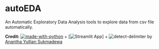 # autoEDA

An Automatic Exploratory Data Analysis tools to explore data from csv file automatically.

**Credit:** [![made-with-python](https://img.shields.io/badge/Made%20with-Python-1f425f.svg)](https://www.python.org/) + [![Streamlit App](https://static.streamlit.io/badges/streamlit_badge_black_white.svg)] + ![detect-delimiter](https://img.shields.io/badge/detect--delimiter-gray?style=flat) by [Anantha Yullian Sukmadewa](https://github.com/nanthajoe)
